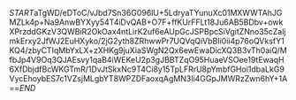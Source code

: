 $START$aTgWD/eDToC/vJbd7Sn36G096lU+5LdryaTYunuXc01MXWWTAhJGMZLk4p+Na9AnwBYXyy54T4iDvQAB+O7F+ffKUrFFLt18Ju6AB5BDbv+owkXPrzddGKzV3QWBiR2OkOax4ntLirK2uf6eAUpGcJSPBpcSiVgitZNno35cZaljmkErxy2JfWJ2EuHXyko/2jG2yth8ZRhwwPr7UQVqQiVbBIi0ii4p76oQVksfY1KQ4/zbyCTIqMbYxLX+zXHKg9juXiaSWgN2Qx6ewEwaDicXQ3B3vTh0aiQ/MfbJp4V9Oq3QJAEsvy1qaB4iWEKeU2p3gJBBTZqO95HuaeVSOee19tEwaqH6XfDbjdfBcWKGTmR/1DvJtSkxNc9T4Ci8y15TpLFRrU8pYmbfGHoi1dbaLkG9VycEhoybES7c1VZsjMLgbYT8WPZDFaoxqAgMN3Ii4GGpJMWRzZwn6hY+1A==$END$